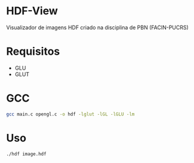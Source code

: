 # HDF-View
Visualizador de imagens HDF criado na disciplina de PBN (FACIN-PUCRS)

# Requisitos
- GLU
- GLUT

# GCC
```bash
gcc main.c opengl.c -o hdf -lglut -lGL -lGLU -lm
```

# Uso
```bash
./hdf image.hdf
```
